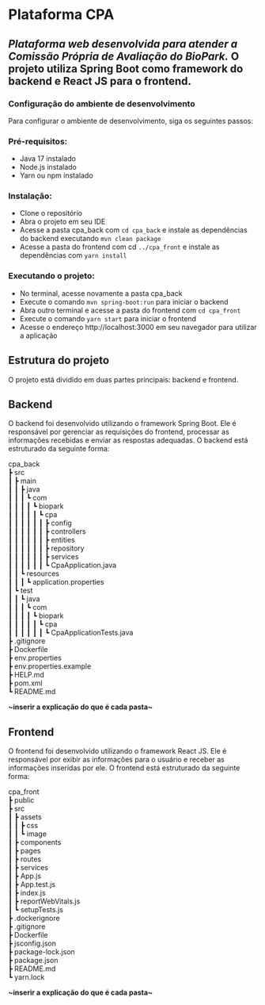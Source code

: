 # **Plataforma CPA**
## *Plataforma web desenvolvida para atender a Comissão Própria de Avaliação do BioPark.* O projeto utiliza Spring Boot como framework do backend e React JS para o frontend.

### Configuração do ambiente de desenvolvimento ###
Para configurar o ambiente de desenvolvimento, siga os seguintes passos:

### Pré-requisitos: ###
* Java 17 instalado
* Node.js instalado
* Yarn ou npm instalado

### Instalação: ###
* Clone o repositório
* Abra o projeto em seu IDE
* Acesse a pasta cpa_back com `cd cpa_back` e instale as dependências do backend executando `mvn clean package`
* Acesse a pasta do frontend com cd `../cpa_front` e instale as dependências com `yarn install`

### Executando o projeto: ###
* No terminal, acesse novamente a pasta cpa_back
* Execute o comando `mvn spring-boot:run` para iniciar o backend
* Abra outro terminal e acesse a pasta do frontend com `cd cpa_front`
* Execute o comando `yarn start` para iniciar o frontend
* Acesse o endereço http://localhost:3000 em seu navegador para utilizar a aplicação


## Estrutura do projeto ##
O projeto está dividido em duas partes principais: backend e frontend.

## Backend ##
O backend foi desenvolvido utilizando o framework Spring Boot. Ele é responsável por gerenciar as requisições do frontend, processar as informações recebidas e enviar as respostas adequadas. O backend está estruturado da seguinte forma:

cpa_back   
 ┣ src  
 ┃ ┣ main  
 ┃ ┃ ┣ java  
 ┃ ┃ ┃ ┗ com  
 ┃ ┃ ┃ ┃ ┗ biopark  
 ┃ ┃ ┃ ┃ ┃ ┗ cpa  
 ┃ ┃ ┃ ┃ ┃ ┃ ┣ config  
 ┃ ┃ ┃ ┃ ┃ ┃ ┣ controllers  
 ┃ ┃ ┃ ┃ ┃ ┃ ┣ entities  
 ┃ ┃ ┃ ┃ ┃ ┃ ┣ repository  
 ┃ ┃ ┃ ┃ ┃ ┃ ┣ services  
 ┃ ┃ ┃ ┃ ┃ ┃ ┗ CpaApplication.java  
 ┃ ┃ ┗ resources  
 ┃ ┃ ┃ ┗ application.properties  
 ┃ ┗ test  
 ┃ ┃ ┗ java  
 ┃ ┃ ┃ ┗ com  
 ┃ ┃ ┃ ┃ ┗ biopark  
 ┃ ┃ ┃ ┃ ┃ ┗ cpa  
 ┃ ┃ ┃ ┃ ┃ ┃ ┗ CpaApplicationTests.java  
 ┣ .gitignore  
 ┣ Dockerfile  
 ┣ env.properties  
 ┣ env.properties.example  
 ┣ HELP.md  
 ┣ pom.xml  
 ┗ README.md  

**~inserir a explicação do que é cada pasta~**

## Frontend ##
O frontend foi desenvolvido utilizando o framework React JS. Ele é responsável por exibir as informações para o usuário e receber as informações inseridas por ele. O frontend está estruturado da seguinte forma:

cpa_front  
 ┣ public  
 ┣ src  
 ┃ ┣ assets  
 ┃ ┃ ┣ css  
 ┃ ┃ ┗ image  
 ┃ ┣ components  
 ┃ ┣ pages  
 ┃ ┣ routes  
 ┃ ┣ services  
 ┃ ┣ App.js  
 ┃ ┣ App.test.js  
 ┃ ┣ index.js  
 ┃ ┣ reportWebVitals.js  
 ┃ ┗ setupTests.js  
 ┣ .dockerignore  
 ┣ .gitignore  
 ┣ Dockerfile  
 ┣ jsconfig.json  
 ┣ package-lock.json  
 ┣ package.json  
 ┣ README.md  
 ┗ yarn.lock  

**~inserir a explicação do que é cada pasta~**
